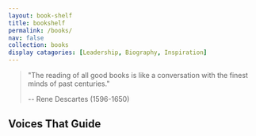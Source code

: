 ```yaml
---
layout: book-shelf
title: bookshelf
permalink: /books/
nav: false
collection: books
display catagories: [Leadership, Biography, Inspiration] 
---
```


> "The reading of all good books is like a conversation with the finest minds of past centuries."
>
> -- Rene Descartes (1596-1650)

## Voices That Guide
